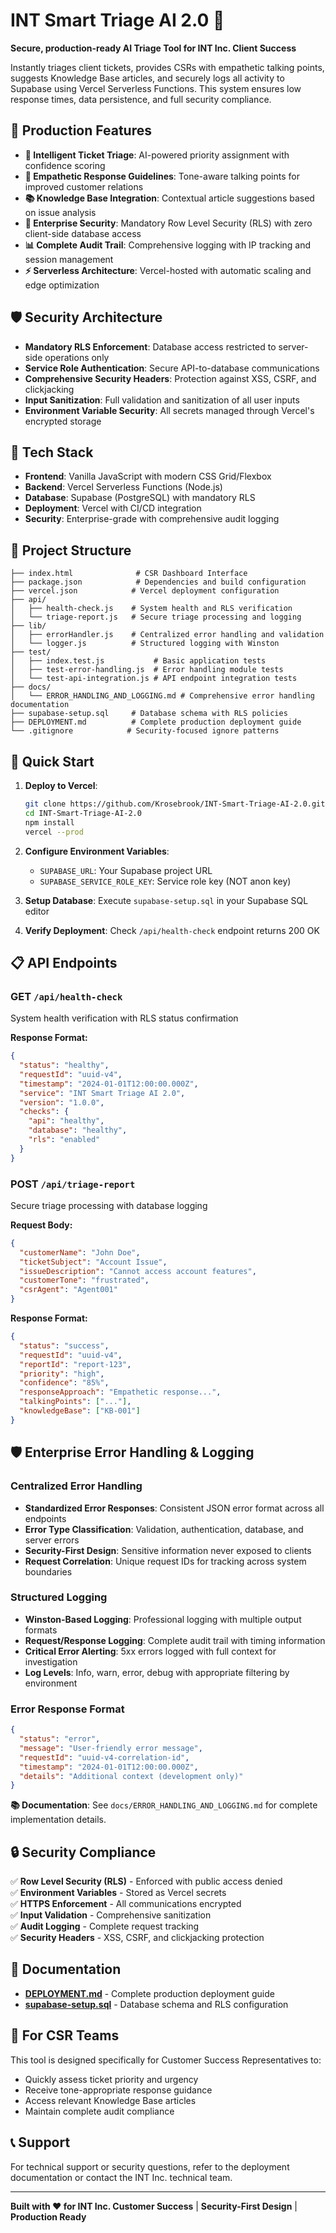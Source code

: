 # INT Smart Triage AI 2.0 🎯

**Secure, production-ready AI Triage Tool for INT Inc. Client Success**

Instantly triages client tickets, provides CSRs with empathetic talking points, suggests Knowledge Base articles, and securely logs all activity to Supabase using Vercel Serverless Functions. This system ensures low response times, data persistence, and full security compliance.

## 🚀 Production Features

- **🎯 Intelligent Ticket Triage**: AI-powered priority assignment with confidence scoring
- **💬 Empathetic Response Guidelines**: Tone-aware talking points for improved customer relations
- **📚 Knowledge Base Integration**: Contextual article suggestions based on issue analysis
- **🔐 Enterprise Security**: Mandatory Row Level Security (RLS) with zero client-side database access
- **📊 Complete Audit Trail**: Comprehensive logging with IP tracking and session management
- **⚡ Serverless Architecture**: Vercel-hosted with automatic scaling and edge optimization

## 🛡️ Security Architecture

- **Mandatory RLS Enforcement**: Database access restricted to server-side operations only
- **Service Role Authentication**: Secure API-to-database communications
- **Comprehensive Security Headers**: Protection against XSS, CSRF, and clickjacking
- **Input Sanitization**: Full validation and sanitization of all user inputs
- **Environment Variable Security**: All secrets managed through Vercel's encrypted storage

## 🔧 Tech Stack

- **Frontend**: Vanilla JavaScript with modern CSS Grid/Flexbox
- **Backend**: Vercel Serverless Functions (Node.js)
- **Database**: Supabase (PostgreSQL) with mandatory RLS
- **Deployment**: Vercel with CI/CD integration
- **Security**: Enterprise-grade with comprehensive audit logging

## 📁 Project Structure

```
├── index.html              # CSR Dashboard Interface
├── package.json            # Dependencies and build configuration
├── vercel.json            # Vercel deployment configuration
├── api/
│   ├── health-check.js    # System health and RLS verification
│   └── triage-report.js   # Secure triage processing and logging
├── lib/
│   ├── errorHandler.js    # Centralized error handling and validation
│   └── logger.js          # Structured logging with Winston
├── test/
│   ├── index.test.js           # Basic application tests
│   ├── test-error-handling.js  # Error handling module tests
│   └── test-api-integration.js # API endpoint integration tests
├── docs/
│   └── ERROR_HANDLING_AND_LOGGING.md # Comprehensive error handling documentation
├── supabase-setup.sql     # Database schema with RLS policies
├── DEPLOYMENT.md          # Complete production deployment guide
└── .gitignore            # Security-focused ignore patterns
```

## 🚀 Quick Start

1. **Deploy to Vercel**:
   ```bash
   git clone https://github.com/Krosebrook/INT-Smart-Triage-AI-2.0.git
   cd INT-Smart-Triage-AI-2.0
   npm install
   vercel --prod
   ```

2. **Configure Environment Variables**:
   - `SUPABASE_URL`: Your Supabase project URL
   - `SUPABASE_SERVICE_ROLE_KEY`: Service role key (NOT anon key)

3. **Setup Database**: Execute `supabase-setup.sql` in your Supabase SQL editor

4. **Verify Deployment**: Check `/api/health-check` endpoint returns 200 OK

## 📋 API Endpoints

### GET `/api/health-check`
System health verification with RLS status confirmation

**Response Format:**
```json
{
  "status": "healthy",
  "requestId": "uuid-v4",
  "timestamp": "2024-01-01T12:00:00.000Z",
  "service": "INT Smart Triage AI 2.0",
  "version": "1.0.0",
  "checks": {
    "api": "healthy",
    "database": "healthy", 
    "rls": "enabled"
  }
}
```

### POST `/api/triage-report`
Secure triage processing with database logging

**Request Body:**
```json
{
  "customerName": "John Doe",
  "ticketSubject": "Account Issue", 
  "issueDescription": "Cannot access account features",
  "customerTone": "frustrated",
  "csrAgent": "Agent001"
}
```

**Response Format:**
```json
{
  "status": "success",
  "requestId": "uuid-v4",
  "reportId": "report-123",
  "priority": "high",
  "confidence": "85%",
  "responseApproach": "Empathetic response...",
  "talkingPoints": ["..."],
  "knowledgeBase": ["KB-001"]
}
```

## 🛡️ Enterprise Error Handling & Logging

### Centralized Error Handling
- **Standardized Error Responses**: Consistent JSON error format across all endpoints
- **Error Type Classification**: Validation, authentication, database, and server errors
- **Security-First Design**: Sensitive information never exposed to clients
- **Request Correlation**: Unique request IDs for tracking across system boundaries

### Structured Logging
- **Winston-Based Logging**: Professional logging with multiple output formats
- **Request/Response Logging**: Complete audit trail with timing information
- **Critical Error Alerting**: 5xx errors logged with full context for investigation
- **Log Levels**: Info, warn, error, debug with appropriate filtering by environment

### Error Response Format
```json
{
  "status": "error",
  "message": "User-friendly error message",
  "requestId": "uuid-v4-correlation-id",
  "timestamp": "2024-01-01T12:00:00.000Z",
  "details": "Additional context (development only)"
}
```

**📚 Documentation**: See `docs/ERROR_HANDLING_AND_LOGGING.md` for complete implementation details.

## 🔒 Security Compliance

✅ **Row Level Security (RLS)** - Enforced with public access denied  
✅ **Environment Variables** - Stored as Vercel secrets  
✅ **HTTPS Enforcement** - All communications encrypted  
✅ **Input Validation** - Comprehensive sanitization  
✅ **Audit Logging** - Complete request tracking  
✅ **Security Headers** - XSS, CSRF, and clickjacking protection  

## 📖 Documentation

- **[DEPLOYMENT.md](./DEPLOYMENT.md)** - Complete production deployment guide
- **[supabase-setup.sql](./supabase-setup.sql)** - Database schema and RLS configuration

## 🎯 For CSR Teams

This tool is designed specifically for Customer Success Representatives to:
- Quickly assess ticket priority and urgency
- Receive tone-appropriate response guidance
- Access relevant Knowledge Base articles
- Maintain complete audit compliance

## 📞 Support

For technical support or security questions, refer to the deployment documentation or contact the INT Inc. technical team.

---

**Built with ❤️ for INT Inc. Customer Success** | **Security-First Design** | **Production Ready**
